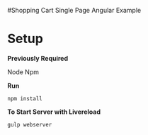 #Shopping Cart Single Page Angular Example

# Setup

**Previously Required**

Node Npm

**Run**

`npm install`

**To Start Server with Livereload**

`gulp webserver`
